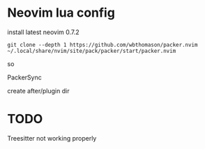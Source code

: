 # Neovim lua config

install latest neovim 0.7.2

```
git clone --depth 1 https://github.com/wbthomason/packer.nvim ~/.local/share/nvim/site/pack/packer/start/packer.nvim
```

so

PackerSync


create after/plugin dir

# TODO

Treesitter not working properly
